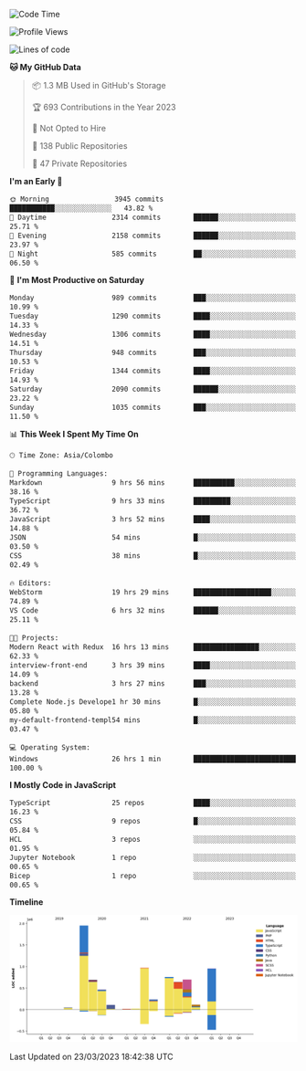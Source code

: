 
<!--START_SECTION:waka-->
![Code Time](http://img.shields.io/badge/Code%20Time-980%20hrs%209%20mins-blue)

![Profile Views](http://img.shields.io/badge/Profile%20Views-0-blue)

![Lines of code](https://img.shields.io/badge/From%20Hello%20World%20I%27ve%20Written-7.7%20million%20lines%20of%20code-blue)

**🐱 My GitHub Data** 

> 📦 1.3 MB Used in GitHub's Storage 
 > 
> 🏆 693 Contributions in the Year 2023
 > 
> 🚫 Not Opted to Hire
 > 
> 📜 138 Public Repositories 
 > 
> 🔑 47 Private Repositories 
 > 
**I'm an Early 🐤** 

```text
🌞 Morning                3945 commits        ███████████░░░░░░░░░░░░░░   43.82 % 
🌆 Daytime                2314 commits        ██████░░░░░░░░░░░░░░░░░░░   25.71 % 
🌃 Evening                2158 commits        ██████░░░░░░░░░░░░░░░░░░░   23.97 % 
🌙 Night                  585 commits         ██░░░░░░░░░░░░░░░░░░░░░░░   06.50 % 
```
📅 **I'm Most Productive on Saturday** 

```text
Monday                   989 commits         ███░░░░░░░░░░░░░░░░░░░░░░   10.99 % 
Tuesday                  1290 commits        ████░░░░░░░░░░░░░░░░░░░░░   14.33 % 
Wednesday                1306 commits        ████░░░░░░░░░░░░░░░░░░░░░   14.51 % 
Thursday                 948 commits         ███░░░░░░░░░░░░░░░░░░░░░░   10.53 % 
Friday                   1344 commits        ████░░░░░░░░░░░░░░░░░░░░░   14.93 % 
Saturday                 2090 commits        ██████░░░░░░░░░░░░░░░░░░░   23.22 % 
Sunday                   1035 commits        ███░░░░░░░░░░░░░░░░░░░░░░   11.50 % 
```


📊 **This Week I Spent My Time On** 

```text
🕑︎ Time Zone: Asia/Colombo

💬 Programming Languages: 
Markdown                 9 hrs 56 mins       ██████████░░░░░░░░░░░░░░░   38.16 % 
TypeScript               9 hrs 33 mins       █████████░░░░░░░░░░░░░░░░   36.72 % 
JavaScript               3 hrs 52 mins       ████░░░░░░░░░░░░░░░░░░░░░   14.88 % 
JSON                     54 mins             █░░░░░░░░░░░░░░░░░░░░░░░░   03.50 % 
CSS                      38 mins             █░░░░░░░░░░░░░░░░░░░░░░░░   02.49 % 

🔥 Editors: 
WebStorm                 19 hrs 29 mins      ███████████████████░░░░░░   74.89 % 
VS Code                  6 hrs 32 mins       ██████░░░░░░░░░░░░░░░░░░░   25.11 % 

🐱‍💻 Projects: 
Modern React with Redux  16 hrs 13 mins      ████████████████░░░░░░░░░   62.33 % 
interview-front-end      3 hrs 39 mins       ████░░░░░░░░░░░░░░░░░░░░░   14.09 % 
backend                  3 hrs 27 mins       ███░░░░░░░░░░░░░░░░░░░░░░   13.28 % 
Complete Node.js Develope1 hr 30 mins        █░░░░░░░░░░░░░░░░░░░░░░░░   05.80 % 
my-default-frontend-templ54 mins             █░░░░░░░░░░░░░░░░░░░░░░░░   03.47 % 

💻 Operating System: 
Windows                  26 hrs 1 min        █████████████████████████   100.00 % 
```

**I Mostly Code in JavaScript** 

```text
TypeScript               25 repos            ████░░░░░░░░░░░░░░░░░░░░░   16.23 % 
CSS                      9 repos             █░░░░░░░░░░░░░░░░░░░░░░░░   05.84 % 
HCL                      3 repos             ░░░░░░░░░░░░░░░░░░░░░░░░░   01.95 % 
Jupyter Notebook         1 repo              ░░░░░░░░░░░░░░░░░░░░░░░░░   00.65 % 
Bicep                    1 repo              ░░░░░░░░░░░░░░░░░░░░░░░░░   00.65 % 
```



**Timeline**

![Lines of Code chart](https://raw.githubusercontent.com/ccweerasinghe1994/ccweerasinghe1994/master/assets/bar_graph.png)


 Last Updated on 23/03/2023 18:42:38 UTC
<!--END_SECTION:waka-->
